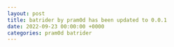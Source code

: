 ```yaml
---
layout: post
title: batrider by pram0d has been updated to 0.0.1
date: 2022-09-23 00:00:00 +0000
categories: pram0d batrider
---
```



